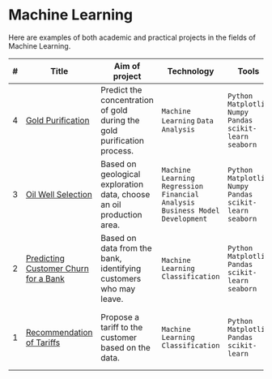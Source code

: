 # Machine Learning
Here are examples of both academic and practical projects in the fields of Machine Learning.

| # | Title | Aim of project | Technology | Tools | Keywords |
|--|--|--|--|--|--|
| 4 | [Gold Purification](https://github.com/vartemyev88/machine-learning/tree/main/projects/practicum-integrated_project_2) | Predict the concentration of gold during the gold purification process. | `Machine Learning` `Data Analysis` | `Python` `Matplotlib` `Numpy` `Pandas` `scikit-learn` `seaborn` | data analysis, regression, custom metrics |
| 3 | [Oil Well Selection](https://github.com/vartemyev88/machine-learning/tree/main/projects/practicum-ml_in_business) | Based on geological exploration data, choose an oil production area. | `Machine Learning` `Regression` `Financial Analysis` `Business Model Development` | `Python` `Matplotlib` `Numpy` `Pandas` `scikit-learn` `seaborn` | regression, business model development, bootstrap |
| 2 | [Predicting Customer Churn for a Bank](https://github.com/vartemyev88/machine-learning/tree/main/projects/practicum-supervised_learning) | Based on data from the bank, identifying customers who may leave. | `Machine Learning` `Classification` | `Python` `Matplotlib` `Pandas` `scikit-learn` `seaborn` | classification, hyperparameter selection, machine learning model selection |
| 1 | [Recommendation of Tariffs](https://github.com/vartemyev88/machine-learning/tree/main/projects/practicum-users_classification) | Propose a tariff to the customer based on the data. | `Machine Learning` `Classification` | `Python` `Matplotlib` `Pandas` `scikit-learn` | classification, hyperparameter selection, machine learning model selection |

